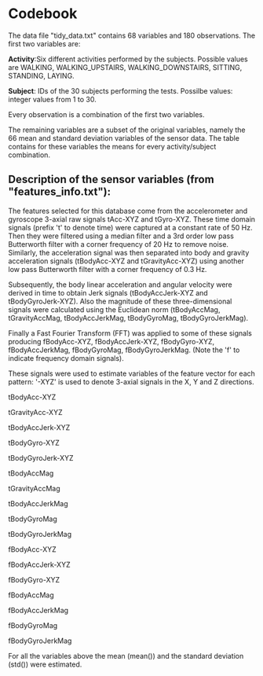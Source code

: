 Codebook
========

The data file "tidy_data.txt" contains 68 variables and 180 observations. The
first two variables are:

**Activity**:Six different activities performed by the subjects. Possible values
are WALKING, WALKING_UPSTAIRS, WALKING_DOWNSTAIRS, SITTING, STANDING, LAYING.

**Subject**: IDs of the 30 subjects performing the tests. Possilbe values: integer 
values from 1 to 30.

Every observation is a combination of the first two variables. 

The remaining variables are a subset of the original variables, namely the 66 
mean and standard deviation variables of the sensor data. The table contains 
for these variables the means for every activity/subject combination.

## Description of the sensor variables (from "features_info.txt"):

The features selected for this database come from the accelerometer and 
gyroscope 3-axial raw signals tAcc-XYZ and tGyro-XYZ. These time domain signals 
(prefix 't' to denote time) were captured at a constant rate of 50 Hz. Then 
they were filtered using a median filter and a 3rd order low pass Butterworth 
filter with a corner frequency of 20 Hz to remove noise. Similarly, the 
acceleration signal was then separated into body and gravity acceleration 
signals (tBodyAcc-XYZ and tGravityAcc-XYZ) using another low pass Butterworth 
filter with a corner frequency of 0.3 Hz. 

Subsequently, the body linear acceleration and angular velocity were derived in 
time to obtain Jerk signals (tBodyAccJerk-XYZ and tBodyGyroJerk-XYZ). Also the 
magnitude of these three-dimensional signals were calculated using the 
Euclidean norm (tBodyAccMag, tGravityAccMag, tBodyAccJerkMag, tBodyGyroMag, 
tBodyGyroJerkMag). 

Finally a Fast Fourier Transform (FFT) was applied to some of these signals 
producing fBodyAcc-XYZ, fBodyAccJerk-XYZ, fBodyGyro-XYZ, fBodyAccJerkMag, 
fBodyGyroMag, fBodyGyroJerkMag. (Note the 'f' to indicate frequency domain 
signals). 

These signals were used to estimate variables of the feature vector for each 
pattern: '-XYZ' is used to denote 3-axial signals in the X, Y and Z directions.

tBodyAcc-XYZ

tGravityAcc-XYZ

tBodyAccJerk-XYZ

tBodyGyro-XYZ

tBodyGyroJerk-XYZ

tBodyAccMag

tGravityAccMag

tBodyAccJerkMag

tBodyGyroMag

tBodyGyroJerkMag

fBodyAcc-XYZ

fBodyAccJerk-XYZ

fBodyGyro-XYZ

fBodyAccMag

fBodyAccJerkMag

fBodyGyroMag

fBodyGyroJerkMag

For all the variables above the mean (mean()) and the standard deviation (std())
were estimated. 